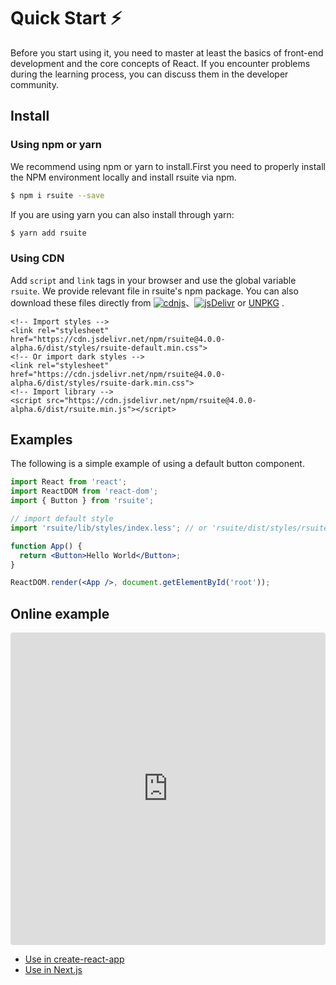 # Quick Start ⚡️

Before you start using it, you need to master at least the basics of front-end development and the core concepts of React. If you encounter problems during the learning process, you can discuss them in the developer community.

## Install

### Using npm or yarn

We recommend using npm or yarn to install.First you need to properly install the NPM environment locally and install rsuite via npm.

```bash
$ npm i rsuite --save
```

If you are using yarn you can also install through yarn:

```bash
$ yarn add rsuite
```

### Using CDN

Add `script` and `link` tags in your browser and use the global variable `rsuite`. We provide relevant file in rsuite's npm package. You can also download these files directly from [![cdnjs][cdnjs-badge]][cdnjs-home]、[![jsDelivr][jsdelivr-badge]][jsdelivr-home] or [UNPKG][unpkg-home] .

```
<!-- Import styles -->
<link rel="stylesheet" href="https://cdn.jsdelivr.net/npm/rsuite@4.0.0-alpha.6/dist/styles/rsuite-default.min.css">
<!-- Or import dark styles -->
<link rel="stylesheet" href="https://cdn.jsdelivr.net/npm/rsuite@4.0.0-alpha.6/dist/styles/rsuite-dark.min.css">
<!-- Import library -->
<script src="https://cdn.jsdelivr.net/npm/rsuite@4.0.0-alpha.6/dist/rsuite.min.js"></script>
```

## Examples

The following is a simple example of using a default button component.

```jsx
import React from 'react';
import ReactDOM from 'react-dom';
import { Button } from 'rsuite';

// import default style
import 'rsuite/lib/styles/index.less'; // or 'rsuite/dist/styles/rsuite.css'

function App() {
  return <Button>Hello World</Button>;
}

ReactDOM.render(<App />, document.getElementById('root'));
```

## Online example

<iframe src="https://codesandbox.io/embed/k9v972q3lr" style="width:100%; height:500px; border:0; border-radius: 4px; overflow:hidden;" sandbox="allow-modals allow-forms allow-popups allow-scripts allow-same-origin"></iframe>

- [Use in create-react-app](use-with-create-react-app)
- [Use in Next.js](use-next-app)

[cdnjs-badge]: https://img.shields.io/cdnjs/v/rsuite.svg?style=flat-square
[cdnjs-home]: https://cdnjs.com/libraries/rsuite
[jsdelivr-badge]: https://data.jsdelivr.com/v1/package/npm/rsuite/badge
[jsdelivr-home]: https://www.jsdelivr.com/package/npm/rsuite
[unpkg-home]: https://unpkg.com/browse/rsuite/dist/
